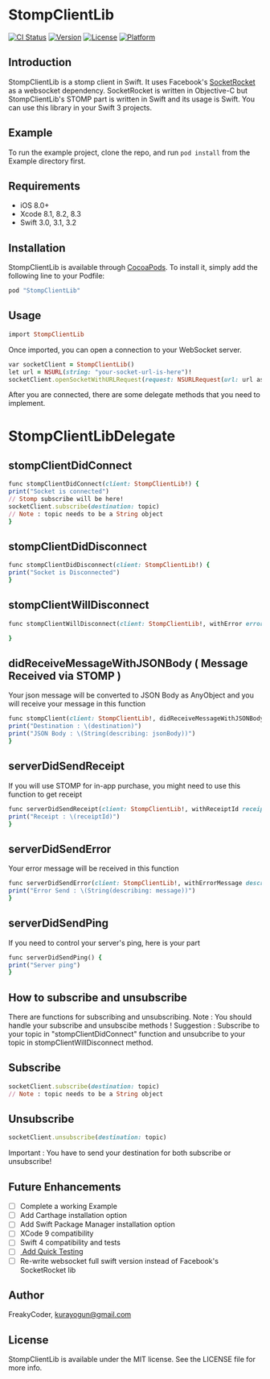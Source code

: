# StompClientLib

[![CI Status](http://img.shields.io/travis/wrathchaos/StompClientLib.svg?style=flat)](https://travis-ci.org/wrathchaos/StompClientLib)
[![Version](https://img.shields.io/cocoapods/v/StompClientLib.svg?style=flat)](http://cocoapods.org/pods/StompClientLib)
[![License](https://img.shields.io/cocoapods/l/StompClientLib.svg?style=flat)](http://cocoapods.org/pods/StompClientLib)
[![Platform](https://img.shields.io/cocoapods/p/StompClientLib.svg?style=flat)](http://cocoapods.org/pods/StompClientLib)

## Introduction

StompClientLib is a stomp client in Swift. It uses Facebook's [ SocketRocket ](https://github.com/facebook/SocketRocket) as a websocket dependency. SocketRocket is written in Objective-C but StompClientLib's STOMP part is written in Swift and its usage is Swift. You can use this library in your Swift 3 projects.

## Example

To run the example project, clone the repo, and run `pod install` from the Example directory first.

## Requirements
- iOS 8.0+
- Xcode 8.1, 8.2, 8.3
- Swift 3.0, 3.1, 3.2

## Installation

StompClientLib is available through [CocoaPods](http://cocoapods.org). To install
it, simply add the following line to your Podfile:

```ruby
pod "StompClientLib"
```

## Usage
```ruby
import StompClientLib
```

Once imported, you can open a connection to your WebSocket server. 

```ruby
var socketClient = StompClientLib()
let url = NSURL(string: "your-socket-url-is-here")!
socketClient.openSocketWithURLRequest(request: NSURLRequest(url: url as URL) , delegate: self)
```

After you are connected, there are some delegate methods that you need to implement.

# StompClientLibDelegate

## stompClientDidConnect
```ruby
func stompClientDidConnect(client: StompClientLib!) {
print("Socket is connected")
// Stomp subscribe will be here!
socketClient.subscribe(destination: topic)
// Note : topic needs to be a String object
}
```

## stompClientDidDisconnect
```ruby
func stompClientDidDisconnect(client: StompClientLib!) {
print("Socket is Disconnected")
}
```

## stompClientWillDisconnect
```ruby
func stompClientWillDisconnect(client: StompClientLib!, withError error: NSError) {

}
```

## didReceiveMessageWithJSONBody  ( Message Received via STOMP )

Your json message will be converted to JSON Body as AnyObject and you will receive your message in this function
```ruby
func stompClient(client: StompClientLib!, didReceiveMessageWithJSONBody jsonBody: AnyObject?, withHeader header: [String : String]?, withDestination destination: String) {
print("Destination : \(destination)")
print("JSON Body : \(String(describing: jsonBody))")
}
```

## serverDidSendReceipt 

If you will use STOMP for in-app purchase, you might need to use this function to get receipt 
```ruby
func serverDidSendReceipt(client: StompClientLib!, withReceiptId receiptId: String) {
print("Receipt : \(receiptId)")
}
```

## serverDidSendError

Your error message will be received in this function

```ruby
func serverDidSendError(client: StompClientLib!, withErrorMessage description: String, detailedErrorMessage message: String?) {
print("Error Send : \(String(describing: message))")
}
```

## serverDidSendPing

If you need to control your server's ping, here is your part 

```ruby
func serverDidSendPing() {
print("Server ping")
}
```


## How to subscribe and unsubscribe

There are functions for subscribing and unsubscribing. 
Note : You should handle your subscribe and unsubscibe methods ! 
Suggestion : Subscribe to your topic in "stompClientDidConnect" function and unsubcribe to your topic in stompClientWillDisconnect method. 

## Subscribe
```ruby
socketClient.subscribe(destination: topic)
// Note : topic needs to be a String object
```
## Unsubscribe

```ruby
socketClient.unsubscribe(destination: topic)
```

Important : You have to send your destination for both subscribe or unsubscribe!

## Future Enhancements

- [ ] Complete a working Example
- [ ] Add Carthage installation option
- [ ] Add Swift Package Manager installation option
- [ ] XCode 9 compatibility
- [ ] Swift 4 compatibility and tests
- [ ] [ Add Quick Testing ](https://github.com/Quick/Quick)
- [ ] Re-write websocket full swift version instead of Facebook's SocketRocket lib

## Author

FreakyCoder, kurayogun@gmail.com

## License

StompClientLib is available under the MIT license. See the LICENSE file for more info.
